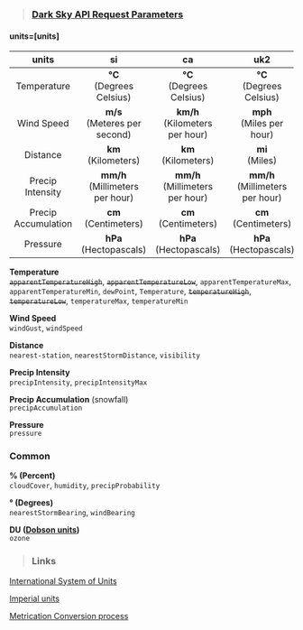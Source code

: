 >### [Dark Sky API Request Parameters][1]
[1]:https://darksky.net/dev/docs#forecast-request
#### units=[units] 

|units|si|ca|uk2|us|auto|
|:----------:|:----------:|:----------:|:----------:|:----------:|:----------:|
|Temperature|**°C**<br>(Degrees Celsius)|**°C**<br>(Degrees Celsius)|**°C**<br>(Degrees Celsius)|**°F**<br>(Degrees Fahrenheit)|-|
|Wind Speed|**m/s**<br>(Meteres per second)|**km/h**<br>(Kilometers per hour)|**mph**<br>(Miles per hour)|**mph**<br>(Miles per hour)|-|
|Distance|**km**<br>(Kilometers)|**km**<br>(Kilometers)|**mi**<br>(Miles)|**mi**<br>(Miles)|-|
|Precip Intensity|**mm/h**<br>(Millimeters per hour)|**mm/h**<br>(Millimeters per hour)|**mm/h**<br>(Millimeters per hour)|**in/h**<br>(Inches per hour)|-|
|Precip Accumulation|**cm**<br>(Centimeters)|**cm**<br>(Centimeters)|**cm**<br>(Centimeters)|**in**<br>(Inches)|-|
|Pressure|**hPa**<br>(Hectopascals)|**hPa**<br>(Hectopascals)|**hPa**<br>(Hectopascals)|**mbar**<br>(Millibar)|-|

**Temperature**  
~~`apparentTemperatureHigh`~~, ~~`apparentTemperatureLow`~~, `apparentTemperatureMax`, `apparentTemperatureMin`, `dewPoint`, `Temperature`, ~~`temperatureHigh`~~, ~~`temperatureLow`~~, `temperatureMax`, `temperatureMin`  

**Wind Speed**  
`windGust`, `windSpeed`

**Distance**  
`nearest-station`, `nearestStormDistance`, `visibility`

**Precip Intensity**  
`precipIntensity`, `precipIntensityMax`

**Precip Accumulation** (snowfall)  
`precipAccumulation`

**Pressure**  
`pressure`

### Common
**% (Percent)**  
`cloudCover`, `humidity`, `precipProbability`

**° (Degrees)**  
`nearestStormBearing`, `windBearing`

**DU ([Dobson units](https://en.wikipedia.org/wiki/Dobson_unit))**  
`ozone`



>### Links

[International System of Units](https://en.wikipedia.org/wiki/International_System_of_Units)

[Imperial units](https://en.wikipedia.org/wiki/Imperial_units)

[Metrication Conversion process](https://en.wikipedia.org/wiki/Metrication#Conversion_process)


